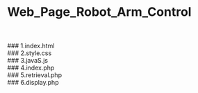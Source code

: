 # Web_Page_Robot_Arm_Control
<br>
<br>
### 1.index.html
<br>
### 2.style.css
<br>
### 3.javaS.js
<br>
### 4.index.php
<br>
### 5.retrieval.php
<br>
### 6.display.php
